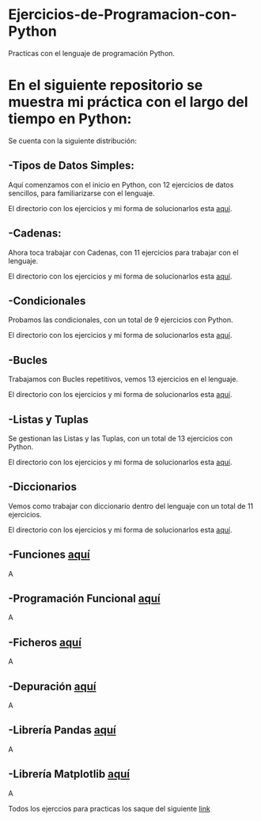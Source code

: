 # Ejercicios-de-Programacion-con-Python

Practicas con el lenguaje de programación Python.

En el siguiente repositorio se muestra mi práctica con el largo del tiempo en Python:
=====================================================================================

Se cuenta con la siguiente distribución:

-Tipos de Datos Simples:
---------------------------------
Aquí comenzamos con el inicio en Python, con 12 ejercicios de datos sencillos, para familiarizarse con el lenguaje.

El directorio con los ejercicios y mi forma de solucionarlos esta  [aquí](https://github.com/SyZeck/Ejercicios-de-Programacion-con-Python/tree/main/Tipos%20de%20Datos%20Simples).

-Cadenas:
---------------------------------
Ahora toca trabajar con Cadenas, con 11 ejercicios para trabajar con el lenguaje.

El directorio con los ejercicios y mi forma de solucionarlos esta  [aquí](https://github.com/SyZeck/Ejercicios-de-Programacion-con-Python/tree/main/Cadenas).

-Condicionales
---------------------------------
Probamos las condicionales, con un total de 9 ejercicios con Python.

El directorio con los ejercicios y mi forma de solucionarlos esta  [aquí](https://github.com/SyZeck/Ejercicios-de-Programacion-con-Python/tree/main/Condicionales).

-Bucles 
---------------------------------
Trabajamos con Bucles repetitivos, vemos 13 ejercicios en el lenguaje.

El directorio con los ejercicios y mi forma de solucionarlos esta  [aquí](https://github.com/SyZeck/Ejercicios-de-Programacion-con-Python/tree/main/Bucles).

-Listas y Tuplas
---------------------------------
Se gestionan las Listas y las Tuplas, con un total de 13 ejercicios con Python.

El directorio con los ejercicios y mi forma de solucionarlos esta  [aquí](https://github.com/SyZeck/Ejercicios-de-Programacion-con-Python/tree/main/Listas%20y%20Tuplas).

-Diccionarios 
---------------------------------
Vemos como trabajar con diccionario dentro del lenguaje con un total de 11 ejercicios.

El directorio con los ejercicios y mi forma de solucionarlos esta  [aquí](https://github.com/SyZeck/Ejercicios-de-Programacion-con-Python/tree/main/Diccionarios).

-Funciones [aquí](https://github.com/SyZeck/Ejercicios-de-Programacion-con-Python/tree/main/Funciones)
---------------------------------
A

-Programación Funcional [aquí]()
---------------------------------
A

-Ficheros [aquí]()
---------------------------------
A

-Depuración [aquí]()
---------------------------------
A

-Librería Pandas [aquí]()
---------------------------------
A

-Librería Matplotlib [aquí]()
---------------------------------
A


Todos los ejerccios para practicas los saque del siguiente [link](https://aprendeconalf.es/docencia/python/ejercicios/)
